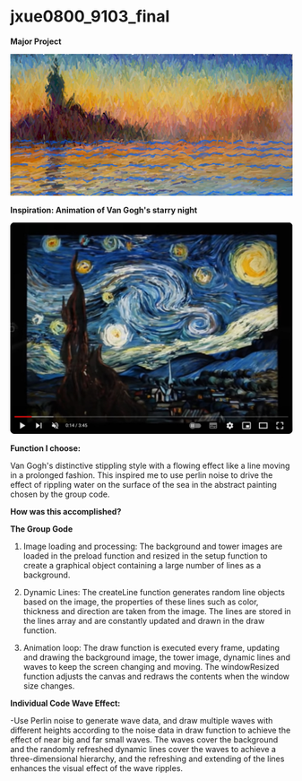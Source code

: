 # jxue0800_9103_final

**Major Project**

![individual work](assets/Individual%20work.png)


**Inspiration: Animation of Van Gogh's starry night**

![starry night](assets/starry%20night.png)


**Function I choose:**

Van Gogh's distinctive stippling style with a flowing effect like a line moving in a prolonged fashion. This inspired me to use perlin noise to drive the effect of rippling water on the surface of the sea in the abstract painting chosen by the group code.






**How was this accomplished?**

**The Group Gode**

1. Image loading and processing: The background and tower images are loaded in the preload function and resized in the setup function to create a graphical object containing a large number of lines as a background.

2. Dynamic Lines: The createLine function generates random line objects based on the image, the properties of these lines such as color, thickness and direction are taken from the image. The lines are stored in the lines array and are constantly updated and drawn in the draw function.

3. Animation loop: The draw function is executed every frame, updating and drawing the background image, the tower image, dynamic lines and waves to keep the screen changing and moving. The windowResized function adjusts the canvas and redraws the contents when the window size changes.








**Individual Code Wave Effect:**

 -Use Perlin noise to generate wave data, and draw multiple waves with different heights according to the noise data in draw function to achieve the effect of near big and far small waves. The waves cover the background and the randomly refreshed dynamic lines cover the waves to achieve a three-dimensional hierarchy, and the refreshing and extending of the lines enhances the visual effect of the wave ripples.

